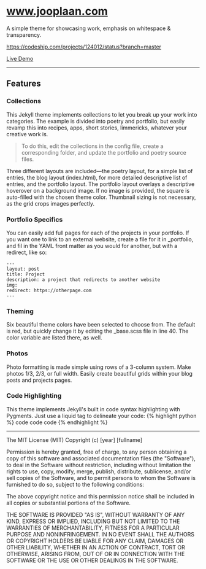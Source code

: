 # www.jooplaan.com
A simple theme for showcasing work, emphasis on whitespace & transparency.

https://codeship.com/projects/124012/status?branch=master

<a href="http://www.jooplaan.com/">Live Demo</a>

<hr/>


## Features

### Collections

This Jekyll theme implements collections to let you break up your work into categories. The example is divided into poetry and portfolio, but easily revamp this into recipes, apps, short stories, limmericks, whatever your creative work is.
> To do this, edit the collections in the config file, create a corresponding folder, and update the portfolio and poetry source files.

Three different layouts are included—the poetry layout, for a simple list of entries, the blog layout (index.html), for more detailed descriptive list of entries, and the portfolio layout. The portfolio layout overlays a descriptive hoverover on a background image. If no image is provided, the square is auto-filled with the chosen theme color. Thumbnail sizing is not necessary, as the grid crops images perfectly.

### Portfolio Specifics
You can easily add full pages for each of the projects in your portfolio. If you want one to link to an external website, create a file for it in _portfolio, and  fil in the YAML front matter as you would for another, but with a redirect, like so:

	---
	layout: post
	title: Project
	description: a project that redirects to another website
	img:
	redirect: https://otherpage.com
	---

### Theming
Six beautiful theme colors have been selected to choose from. The default is red, but quickly change it by editing the _base.scss file in line 40. The color variable are listed there, as well.

### Photos
Photo formatting is made simple using rows of a 3-column system. Make photos 1/3, 2/3, or full width. Easily create beautiful grids within your blog posts and projects pages.

### Code Highlighting
This theme implements Jekyll's built in code syntax highlighting with Pygments. Just use a liquid tag to delineate your code:
{% highlight python %}
	code code code
{% endhighlight %}


<hr/>
The MIT License (MIT)
Copyright (c) [year] [fullname]

Permission is hereby granted, free of charge, to any person obtaining a copy of this software and associated documentation files (the "Software"), to deal in the Software without restriction, including without limitation the rights to use, copy, modify, merge, publish, distribute, sublicense, and/or sell copies of the Software, and to permit persons to whom the Software is furnished to do so, subject to the following conditions:

The above copyright notice and this permission notice shall be included in all copies or substantial portions of the Software.

THE SOFTWARE IS PROVIDED "AS IS", WITHOUT WARRANTY OF ANY KIND, EXPRESS OR IMPLIED, INCLUDING BUT NOT LIMITED TO THE WARRANTIES OF MERCHANTABILITY, FITNESS FOR A PARTICULAR PURPOSE AND NONINFRINGEMENT. IN NO EVENT SHALL THE AUTHORS OR COPYRIGHT HOLDERS BE LIABLE FOR ANY CLAIM, DAMAGES OR OTHER LIABILITY, WHETHER IN AN ACTION OF CONTRACT, TORT OR OTHERWISE, ARISING FROM, OUT OF OR IN CONNECTION WITH THE SOFTWARE OR THE USE OR OTHER DEALINGS IN THE SOFTWARE.

